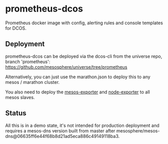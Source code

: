 # prometheus-dcos
Prometheus docker image with config, alerting rules and console
templates for DCOS.

## Deployment
prometheus-dcos can be deployed via the dcos-cli from the universe repo, branch 'prometheus': https://github.com/mesosphere/universe/tree/prometheus

Alternatively, you can just use the marathon.json to deploy this to any mesos / marathon cluster.

You also need to deploy the [mesos-exporter](/prometheus/mesos_exporter) and [node-exporter](github.com/prometheus/node_exporter) to all mesos slaves.

## Status
All this is in a demo state, it's not intended for production deployment and requires a mesos-dns version built from master after mesosphere/mesos-dns@06635ff6e44f68b8d21ad5eca886c49149118ba3.
